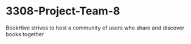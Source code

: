 # 3308-Project-Team-8
BookHive strives to host a community of users who share and discover books together
